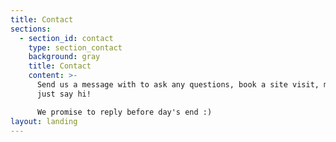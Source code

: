 ```yaml
---
title: Contact
sections:
  - section_id: contact
    type: section_contact
    background: gray
    title: Contact
    content: >-
      Send us a message with to ask any questions, book a site visit, make inquiries, or
      just say hi!

      We promise to reply before day's end :)
layout: landing
---
```

